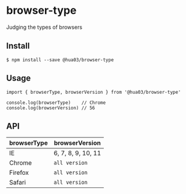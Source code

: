 # browser-type

Judging the types of browsers

## Install

```
$ npm install --save @hua03/browser-type
```

## Usage

```
import { browserType, browserVersion } from '@hua03/browser-type'

console.log(browserType)    // Chrome
console.log(browserVersion) // 56
```

## API

| browserType | browserVersion     |
| ----------- | ------------------ |
| IE          | 6, 7, 8, 9, 10, 11 |
| Chrome      | `all version`      |
| Firefox     | `all version`      |
| Safari      | `all version`      |
